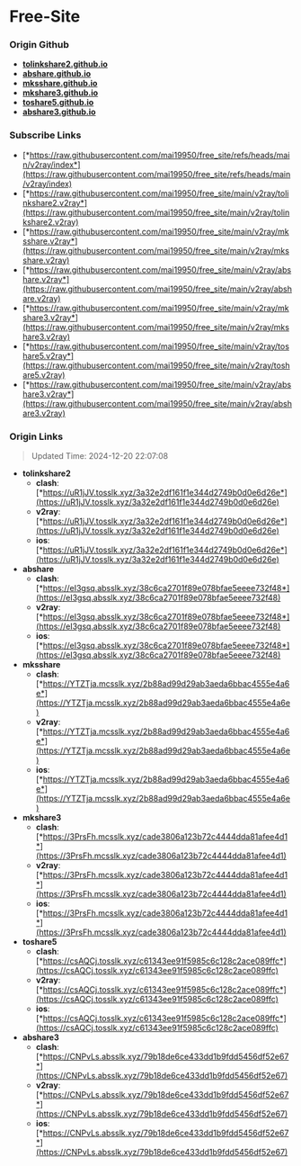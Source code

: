 # Free-Site

### Origin Github

- [**tolinkshare2.github.io**](https://github.com/tolinkshare2/tolinkshare2.github.io)
- [**abshare.github.io**](https://github.com/abshare/abshare.github.io)
- [**mksshare.github.io**](https://github.com/mksshare/mksshare.github.io)
- [**mkshare3.github.io**](https://github.com/mkshare3/mkshare3.github.io)
- [**toshare5.github.io**](https://github.com/toshare5/toshare5.github.io)
- [**abshare3.github.io**](https://github.com/abshare3/abshare3.github.io)

### Subscribe Links

- [*https://raw.githubusercontent.com/mai19950/free_site/refs/heads/main/v2ray/index*](https://raw.githubusercontent.com/mai19950/free_site/refs/heads/main/v2ray/index)
- [*https://raw.githubusercontent.com/mai19950/free_site/main/v2ray/tolinkshare2.v2ray*](https://raw.githubusercontent.com/mai19950/free_site/main/v2ray/tolinkshare2.v2ray)
- [*https://raw.githubusercontent.com/mai19950/free_site/main/v2ray/mksshare.v2ray*](https://raw.githubusercontent.com/mai19950/free_site/main/v2ray/mksshare.v2ray)
- [*https://raw.githubusercontent.com/mai19950/free_site/main/v2ray/abshare.v2ray*](https://raw.githubusercontent.com/mai19950/free_site/main/v2ray/abshare.v2ray)
- [*https://raw.githubusercontent.com/mai19950/free_site/main/v2ray/mkshare3.v2ray*](https://raw.githubusercontent.com/mai19950/free_site/main/v2ray/mkshare3.v2ray)
- [*https://raw.githubusercontent.com/mai19950/free_site/main/v2ray/toshare5.v2ray*](https://raw.githubusercontent.com/mai19950/free_site/main/v2ray/toshare5.v2ray)
- [*https://raw.githubusercontent.com/mai19950/free_site/main/v2ray/abshare3.v2ray*](https://raw.githubusercontent.com/mai19950/free_site/main/v2ray/abshare3.v2ray)

### Origin Links

> Updated Time: 2024-12-20 22:07:08

- **tolinkshare2**
  - **clash**: [*https://uR1jJV.tosslk.xyz/3a32e2df161f1e344d2749b0d0e6d26e*](https://uR1jJV.tosslk.xyz/3a32e2df161f1e344d2749b0d0e6d26e)
  - **v2ray**: [*https://uR1jJV.tosslk.xyz/3a32e2df161f1e344d2749b0d0e6d26e*](https://uR1jJV.tosslk.xyz/3a32e2df161f1e344d2749b0d0e6d26e)
  - **ios**: [*https://uR1jJV.tosslk.xyz/3a32e2df161f1e344d2749b0d0e6d26e*](https://uR1jJV.tosslk.xyz/3a32e2df161f1e344d2749b0d0e6d26e)
- **abshare**
  - **clash**: [*https://eI3gsq.absslk.xyz/38c6ca2701f89e078bfae5eeee732f48*](https://eI3gsq.absslk.xyz/38c6ca2701f89e078bfae5eeee732f48)
  - **v2ray**: [*https://eI3gsq.absslk.xyz/38c6ca2701f89e078bfae5eeee732f48*](https://eI3gsq.absslk.xyz/38c6ca2701f89e078bfae5eeee732f48)
  - **ios**: [*https://eI3gsq.absslk.xyz/38c6ca2701f89e078bfae5eeee732f48*](https://eI3gsq.absslk.xyz/38c6ca2701f89e078bfae5eeee732f48)
- **mksshare**
  - **clash**: [*https://YTZTja.mcsslk.xyz/2b88ad99d29ab3aeda6bbac4555e4a6e*](https://YTZTja.mcsslk.xyz/2b88ad99d29ab3aeda6bbac4555e4a6e)
  - **v2ray**: [*https://YTZTja.mcsslk.xyz/2b88ad99d29ab3aeda6bbac4555e4a6e*](https://YTZTja.mcsslk.xyz/2b88ad99d29ab3aeda6bbac4555e4a6e)
  - **ios**: [*https://YTZTja.mcsslk.xyz/2b88ad99d29ab3aeda6bbac4555e4a6e*](https://YTZTja.mcsslk.xyz/2b88ad99d29ab3aeda6bbac4555e4a6e)
- **mkshare3**
  - **clash**: [*https://3PrsFh.mcsslk.xyz/cade3806a123b72c4444dda81afee4d1*](https://3PrsFh.mcsslk.xyz/cade3806a123b72c4444dda81afee4d1)
  - **v2ray**: [*https://3PrsFh.mcsslk.xyz/cade3806a123b72c4444dda81afee4d1*](https://3PrsFh.mcsslk.xyz/cade3806a123b72c4444dda81afee4d1)
  - **ios**: [*https://3PrsFh.mcsslk.xyz/cade3806a123b72c4444dda81afee4d1*](https://3PrsFh.mcsslk.xyz/cade3806a123b72c4444dda81afee4d1)
- **toshare5**
  - **clash**: [*https://csAQCj.tosslk.xyz/c61343ee91f5985c6c128c2ace089ffc*](https://csAQCj.tosslk.xyz/c61343ee91f5985c6c128c2ace089ffc)
  - **v2ray**: [*https://csAQCj.tosslk.xyz/c61343ee91f5985c6c128c2ace089ffc*](https://csAQCj.tosslk.xyz/c61343ee91f5985c6c128c2ace089ffc)
  - **ios**: [*https://csAQCj.tosslk.xyz/c61343ee91f5985c6c128c2ace089ffc*](https://csAQCj.tosslk.xyz/c61343ee91f5985c6c128c2ace089ffc)
- **abshare3**
  - **clash**: [*https://CNPvLs.absslk.xyz/79b18de6ce433dd1b9fdd5456df52e67*](https://CNPvLs.absslk.xyz/79b18de6ce433dd1b9fdd5456df52e67)
  - **v2ray**: [*https://CNPvLs.absslk.xyz/79b18de6ce433dd1b9fdd5456df52e67*](https://CNPvLs.absslk.xyz/79b18de6ce433dd1b9fdd5456df52e67)
  - **ios**: [*https://CNPvLs.absslk.xyz/79b18de6ce433dd1b9fdd5456df52e67*](https://CNPvLs.absslk.xyz/79b18de6ce433dd1b9fdd5456df52e67)
